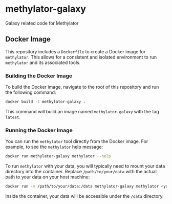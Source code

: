 # methylator-galaxy
Galaxy related code for Methylator

## Docker Image

This repository includes a `Dockerfile` to create a Docker image for `methylator`. This allows for a consistent and isolated environment to run `methylator` and its associated tools.

### Building the Docker Image

To build the Docker image, navigate to the root of this repository and run the following command:

```bash
docker build -t methylator-galaxy .
```

This command will build an image named `methylator-galaxy` with the tag `latest`.

### Running the Docker Image

You can run the `methylator` tool directly from the Docker image. For example, to see the `methylator` help message:

```bash
docker run methylator-galaxy methylator --help
```

To run `methylator` with your data, you will typically need to mount your data directory into the container. Replace `/path/to/your/data` with the actual path to your data on your host machine:

```bash
docker run -v /path/to/your/data:/data methylator-galaxy methylator <your_methylator_commands_here>
```

Inside the container, your data will be accessible under the `/data` directory.

